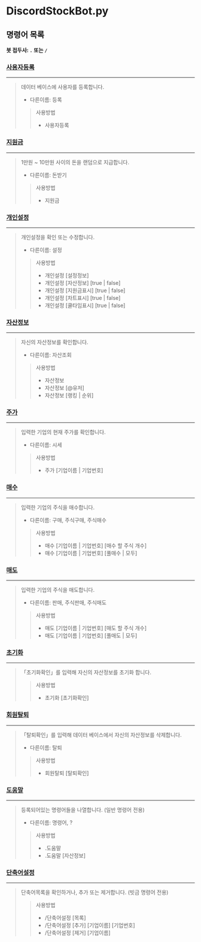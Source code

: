 DiscordStockBot.py
==================

## 명령어 목록
**봇 접두사: `.` 또는 `/`**

### [사용자등록](https://github.com/gudtldn/DiscordStockBot/blob/main/Cogs/AddUser.py, "소스코드로 가기")
---
> 데이터 베이스에 사용자를 등록합니다.
>* 다른이름: 등록
>> 사용방법
>>* 사용자등록

### [지원금](https://github.com/gudtldn/DiscordStockBot/blob/main/Cogs/SupportFund.py, "소스코드로 가기")
---
> 1만원 ~ 10만원 사이의 돈을 랜덤으로 지급합니다.
>* 다른이름: 돈받기
>> 사용방법
>>* 지원금

### [개인설정](https://github.com/gudtldn/DiscordStockBot/blob/main/Cogs/PersonalSettings.py, "소스코드로 가기")
---
> 개인설정을 확인 또는 수정합니다.
>* 다른이름: 설정
>> 사용방법
>>* 개인설정 [설정정보]
>>* 개인설정 [자산정보] [true | false]
>>* 개인설정 [지원금표시] [true | false]
>>* 개인설정 [차트표시] [true | false]
>>* 개인설정 [쿨타임표시] [true | false]

### [자산정보](https://github.com/gudtldn/DiscordStockBot/blob/main/Cogs/AssetInformation.py, "소스코드로 가기")
---
> 자신의 자산정보를 확인합니다.
>* 다른이름: 자산조회
>> 사용방법
>>* 자산정보
>>* 자산정보 [@유저]
>>* 자산정보 [랭킹 | 순위]

### [주가](https://github.com/gudtldn/DiscordStockBot/blob/main/Cogs/StockPrices.py, "소스코드로 가기")
---
> 입력한 기업의 현재 주가를 확인합니다.
>* 다른이름: 시세
>> 사용방법
>>* 주가 [기업이름 | 기업번호]

### [매수](https://github.com/gudtldn/DiscordStockBot/blob/main/Cogs/StockPurchase.py, "소스코드로 가기")
---
> 입력한 기업의 주식을 매수합니다.
>* 다른이름: 구매, 주식구매, 주식매수
>> 사용방법
>>* 매수 [기업이름 | 기업번호] [매수 할 주식 개수]
>>* 매수 [기업이름 | 기업번호] [풀매수 | 모두]

### [매도](https://github.com/gudtldn/DiscordStockBot/blob/main/Cogs/StockSelling.py, "소스코드로 가기")
---
> 입력한 기업의 주식을 매도합니다.
>* 다른이름: 판매, 주식판매, 주식매도
>> 사용방법
>>* 매도 [기업이름 | 기업번호] [매도 할 주식 개수]
>>* 매도 [기업이름 | 기업번호] [풀매도 | 모두]

### [초기화](https://github.com/gudtldn/DiscordStockBot/blob/main/Cogs/AssetInitialization.py, "소스코드로 가기")
---
> 「초기화확인」를 입력해 자신의 자산정보를 초기화 합니다.
>> 사용방법
>>* 초기화 [초기화확인]

### [회원탈퇴](https://github.com/gudtldn/DiscordStockBot/blob/main/Cogs/Withdrawal.py, "소스코드로 가기")
---
> 「탈퇴확인」를 입력해 데이터 베이스에서 자신의 자산정보를 삭제합니다.
>* 다른이름: 탈퇴
>> 사용방법
>>* 회원탈퇴 [탈퇴확인]

### [도움말](https://github.com/gudtldn/DiscordStockBot/blob/main/Cogs/HelpCommand.py, "소스코드로 가기")
---
> 등록되어있는 명령어들을 나열합니다. (일반 명령어 전용)
>* 다른이름: 명령어, ?
>> 사용방법
>>* .도움말
>>* .도움말 [자산정보]

### [단축어설정](https://github.com/gudtldn/DiscordStockBot/blob/main/Cogs/ShortenedWordSetting.py, "소스코드로 가기")
---
> 단축어목록을 확인하거나, 추가 또는 제거합니다. (빗금 명령어 전용)
>> 사용방법
>>* /단축어설정 [목록]
>>* /단축어설정 [추가] [기업이름] [기업번호]
>>* /단축어설정 [제거] [기업이름]

